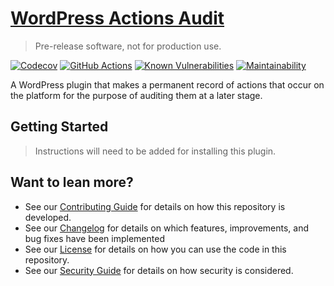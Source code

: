# [WordPress Actions Audit](https://github.com/dbtedman/wordpress-actions-audit)

> Pre-release software, not for production use.

[![Codecov](https://codecov.io/gh/dbtedman/wordpress-actions-audit/branch/master/graph/badge.svg)](https://codecov.io/gh/dbtedman/wordpress-actions-audit)
[![GitHub Actions](https://github.com/dbtedman/wordpress-actions-audit/workflows/Test/badge.svg)](https://github.com/dbtedman/wordpress-actions-audit/actions?workflow=Test)
[![Known Vulnerabilities](https://snyk.io/test/github/dbtedman/wordpress-actions-audit/badge.svg?targetFile=package.json)](https://snyk.io/test/github/dbtedman/wordpress-actions-audit?targetFile=package.json)
[![Maintainability](https://api.codeclimate.com/v1/badges/665e8b774785f37fd5f5/maintainability)](https://codeclimate.com/github/dbtedman/wordpress-actions-audit/maintainability)

A WordPress plugin that makes a permanent record of actions that occur on the platform for the purpose of auditing them at a later stage.

## Getting Started

> Instructions will need to be added for installing this plugin.

## Want to lean more?

-   See our [Contributing Guide](CONTRIBUTING.md) for details on how this
    repository is developed.
-   See our [Changelog](CHANGELOG.md) for details on which features,
    improvements, and bug fixes have been implemented
-   See our [License](LICENSE.md) for details on how you can use the code in
    this repository.
-   See our [Security Guide](SECURITY.md) for details on how security is
    considered.

